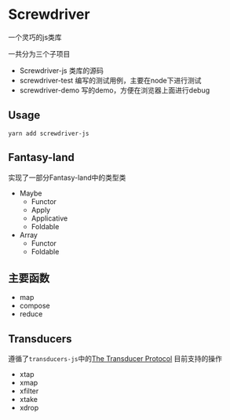 # Screwdriver
一个灵巧的js类库

一共分为三个子项目
- Screwdriver-js 类库的源码
- screwdriver-test 编写的测试用例，主要在node下进行测试
- screwdriver-demo 写的demo，方便在浏览器上面进行debug


## Usage

```
yarn add screwdriver-js
```

## Fantasy-land
实现了一部分Fantasy-land中的类型类
- Maybe
  - Functor
  - Apply
  - Applicative
  - Foldable
- Array
  - Functor
  - Foldable

## 主要函数
- map
- compose
- reduce

## Transducers
遵循了`transducers-js`中的[The Transducer Protocol](https://github.com/cognitect-labs/transducers-js#the-transducer-protocol)
目前支持的操作
- xtap
- xmap
- xfilter
- xtake
- xdrop


